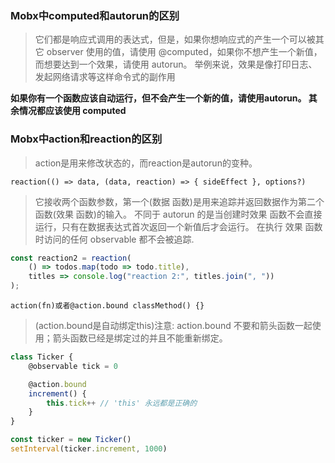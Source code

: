 

### Mobx中computed和autorun的区别

> 它们都是响应式调用的表达式，但是，如果你想响应式的产生一个可以被其它 observer 使用的值，请使用 @computed，如果你不想产生一个新值，而想要达到一个效果，请使用 autorun。 举例来说，效果是像打印日志、发起网络请求等这样命令式的副作用

**如果你有一个函数应该自动运行，但不会产生一个新的值，请使用autorun。 其余情况都应该使用 computed**


### Mobx中action和reaction的区别

> action是用来修改状态的，而reaction是autorun的变种。

`reaction(() => data, (data, reaction) => { sideEffect }, options?)`

> 它接收两个函数参数，第一个(数据 函数)是用来追踪并返回数据作为第二个函数(效果 函数)的输入。 不同于 autorun 的是当创建时效果 函数不会直接运行，只有在数据表达式首次返回一个新值后才会运行。 在执行 效果 函数时访问的任何 observable 都不会被追踪.

```js
const reaction2 = reaction(
    () => todos.map(todo => todo.title),
    titles => console.log("reaction 2:", titles.join(", "))
);
```

`action(fn)或者@action.bound classMethod() {}`

> (action.bound是自动绑定this)注意: action.bound 不要和箭头函数一起使用；箭头函数已经是绑定过的并且不能重新绑定。

```js
class Ticker {
    @observable tick = 0

    @action.bound
    increment() {
        this.tick++ // 'this' 永远都是正确的
    }
}

const ticker = new Ticker()
setInterval(ticker.increment, 1000)


```
